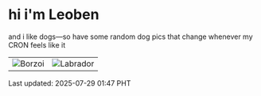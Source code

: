 # hi i'm Leoben

and i like dogs—so have some random dog pics that change whenever my CRON feels like it

|  |  |
|--------|----------|
| ![Borzoi](https://random-dog-vercel.vercel.app/api/random-borzoi?v=1753724863) | ![Labrador](https://random-dog-vercel.vercel.app/api/random-labrador?v=1753724863) |

Last updated: 2025-07-29 01:47 PHT
